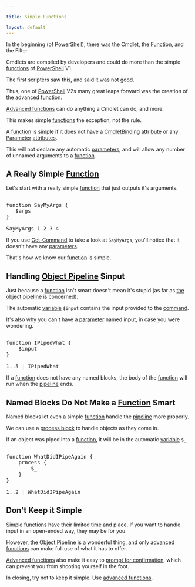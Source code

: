 ```yaml
---

title: Simple Functions

layout: default
---
```


In the beginning (of [PowerShell](/PowerShell)), there was the Cmdlet, the [Function](/PowerShell/Functions), and the Filter.

Cmdlets are compiled by developers and could do more than the simple [functions](/PowerShell/Functions) of [PowerShell](/PowerShell) V1.

The first scripters saw this, and said it was not good.

Thus, one of [PowerShell](/PowerShell) V2s many great leaps forward was the creation of the advanced [function](/PowerShell/Functions).

[Advanced functions](/PowerShell/Functions/Advanced-Functions) can do anything a Cmdlet can do, and more.

This makes simple [functions](/PowerShell/Functions) the exception, not the rule.

A [function](/PowerShell/Functions) is simple if it does not have a [CmdletBinding attribute](/PowerShell/Attributes/CmdletBinding-Attribute) or any [Parameter](/PowerShell/Parameters) [attributes](/PowerShell/Attributes).

This will not declare any automatic [parameters](/PowerShell/Parameters), and will allow any number of unnamed arguments to a [function](/PowerShell/Functions).

## A Really Simple [Function](/PowerShell/Functions)

Let's start with a really simple [function](/PowerShell/Functions) that just outputs it's arguments.

<pre><br/><span class='Verbose'>function</span>&nbsp;<span class='Verbose'>SayMyArgs</span>&nbsp;<span class='Magenta'>{</span><br/>&nbsp;&nbsp;&nbsp;<span class='Warning'>$args</span><br/><span class='Magenta'>}</span><br/><br/><span class='Warning'>SayMyArgs</span>&nbsp;<span class='Output'>1</span>&nbsp;<span class='Output'>2</span>&nbsp;<span class='Output'>3</span>&nbsp;<span class='Output'>4</span><br/></pre>

If you use [Get-Command](/PowerShell/Commands/Get-Command) to take a look at `SayMyArgs`, you'll notice that it doesn't have any [parameters](/PowerShell/Parameters).

That's how we know our [function](/PowerShell/Functions) is simple.

## Handling [Object Pipeline](/PowerShell/Concepts/The-Object-Pipeline) $input

Just because a [function](/PowerShell/Functions) isn't smart doesn't mean it's stupid (as far as [the object pipeline](/PowerShell/Concepts/The-Object-Pipeline) is concerned).

The automatic [variable](/PowerShell/Variables) `$input` contains the input provided to the [command](/PowerShell/Commands).

It's also why you can't have a [parameter](/PowerShell/Parameters) named input, in case you were wondering.

<pre><br/><span class='Verbose'>function</span>&nbsp;<span class='Verbose'>IPipedWhat</span>&nbsp;<span class='Magenta'>{</span><br/>&nbsp;&nbsp;&nbsp;&nbsp;<span class='Warning'>$input</span><br/><span class='Magenta'>}</span><br/><br/><span class='Output'>1</span><span class='Magenta'>..</span><span class='Output'>5</span>&nbsp;<span class='Magenta'>|</span>&nbsp;<span class='Warning'>IPipedWhat</span><br/></pre>

If a [function](/PowerShell/Functions) does not have any named blocks, the body of the [function](/PowerShell/Functions) will run when the [pipeline](/PowerShell/Concepts/The-Object-Pipeline) ends.

## Named Blocks Do Not Make a [Function](/PowerShell/Functions) Smart

Named blocks let even a simple [function](/PowerShell/Functions) handle the [pipeline](/PowerShell/Concepts/The-Object-Pipeline) more properly.

We can use a [process block](/PowerShell/ScriptBlock/Process-Block) to handle objects as they come in.

If an object was piped into a [function](/PowerShell/Functions), it will be in the automatic [variable](/PowerShell/Variables) `$_`

<pre><br/><span class='Verbose'>function</span>&nbsp;<span class='Verbose'>WhatDidIPipeAgain</span>&nbsp;<span class='Magenta'>{</span>&nbsp;&nbsp;&nbsp;&nbsp;<br/>&nbsp;&nbsp;&nbsp;&nbsp;<span class='Verbose'>process</span>&nbsp;<span class='Magenta'>{</span><br/>&nbsp;&nbsp;&nbsp;&nbsp;&nbsp;&nbsp;&nbsp;&nbsp;<span class='Warning'>$_</span><br/>&nbsp;&nbsp;&nbsp;&nbsp;<span class='Magenta'>}</span><br/><span class='Magenta'>}</span><br/><br/><span class='Output'>1</span><span class='Magenta'>..</span><span class='Output'>2</span>&nbsp;<span class='Magenta'>|</span>&nbsp;<span class='Warning'>WhatDidIPipeAgain</span><br/></pre>

## Don't Keep it Simple

Simple [functions](/PowerShell/Functions) have their limited time and place.  If you want to handle input in an open-ended way, they may be for you.

However, [the Object Pipeline](/PowerShell/Concepts/The-Object-Pipeline) is a wonderful thing, and only [advanced functions](/PowerShell/Functions/Advanced-Functions) can make full use of what it has to offer.

[Advanced functions](/PowerShell/Functions/Advanced-Functions) also make it easy to [prompt for confirmation](/PowerShell/Concepts/Prompt-For-Confirmation), which can prevent you from shooting yourself in the foot.

In closing, try not to keep it simple.  Use [advanced functions](/PowerShell/Functions/Advanced-Functions).
